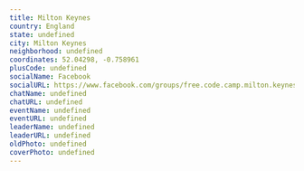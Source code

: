 ```yaml
---
title: Milton Keynes
country: England
state: undefined
city: Milton Keynes
neighborhood: undefined
coordinates: 52.04298, -0.758961
plusCode: undefined
socialName: Facebook
socialURL: https://www.facebook.com/groups/free.code.camp.milton.keynes
chatName: undefined
chatURL: undefined
eventName: undefined
eventURL: undefined
leaderName: undefined
leaderURL: undefined
oldPhoto: undefined
coverPhoto: undefined
---
```

